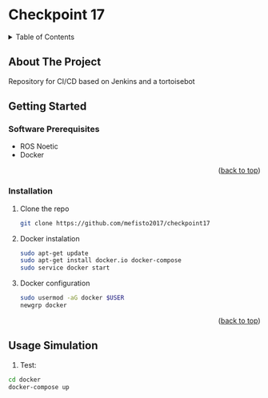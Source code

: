 # Checkpoint 17

<a name="readme-top"></a>

<!-- TABLE OF CONTENTS -->
<details>
  <summary>Table of Contents</summary>
  <ol>
    <li>
      <a href="#about-the-project">About The Project</a>
    </li>
    <li>
      <a href="#getting-started">Getting Started</a>
      <ul>
        <li><a href="#software-prerequisites">Software Prerequisites</a></li>
        <li><a href="#hardware-prerequisites">Hardware Prerequisites</a></li>
        <li><a href="#installation">Installation</a></li>
      </ul>
    </li>
    <li><a href="#usage-simulation">Usage Simulation</a></li>
  </ol>
</details>


## About The Project
Repository for CI/CD based on Jenkins and a tortoisebot


<!-- GETTING STARTED -->
## Getting Started

### Software Prerequisites
* ROS Noetic
* Docker

<p align="right">(<a href="#readme-top">back to top</a>)</p>

<!-- INSTALLATION -->
### Installation
1. Clone the repo
   ```sh
   git clone https://github.com/mefisto2017/checkpoint17
   ```
2. Docker instalation
   ```sh
   sudo apt-get update
   sudo apt-get install docker.io docker-compose
   sudo service docker start
   ```
3. Docker configuration
   ```sh
   sudo usermod -aG docker $USER
   newgrp docker
   ```
<p align="right">(<a href="#readme-top">back to top</a>)</p>


<!-- USAGE of the simulation -->
## Usage Simulation
1. Test:
```sh
cd docker
docker-compose up
```
